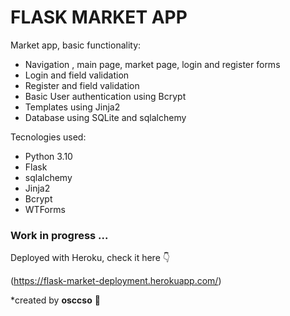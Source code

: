 # FLASK MARKET APP #

Market app, basic functionality:

- Navigation , main page, market page, login and register forms
- Login and field validation
- Register and field validation
- Basic User authentication using Bcrypt
- Templates using Jinja2
- Database using SQLite and sqlalchemy

Tecnologies used:

- Python 3.10
- Flask
- sqlalchemy
- Jinja2
- Bcrypt
- WTForms

### Work in progress ... ###

Deployed with Heroku, check it here :point_down:

(https://flask-market-deployment.herokuapp.com/)

*created by **osccso** :rocket:

